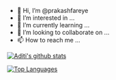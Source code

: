 - 👋 Hi, I’m @prakashfareye
- 👀 I’m interested in ...
- 🌱 I’m currently learning ...
- 💞️ I’m looking to collaborate on ...
- 📫 How to reach me ...

[![Aditi's github stats](https://github-readme-stats.vercel.app/api?username=prakashfareye&count_private=true&show_icons=true&theme=radical&hide_rank=false)](https://github.com/prakashfareye/github-readme-stats)

[![Top Languages](https://github-readme-stats.vercel.app/api/top-langs/?username=prakashfareye)](https://github.com/prakashfareye/github-readme-stats)

<!---
prakashfareye/prakashfareye is a ✨ special ✨ repository because its `README.md` (this file) appears on your GitHub profile.
You can click the Preview link to take a look at your changes.
--->
